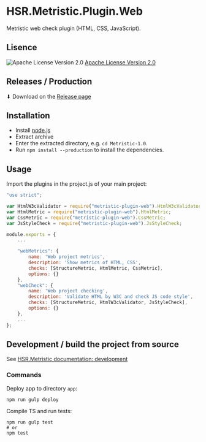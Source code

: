 # HSR.Metristic.Plugin.Web
Metristic web check plugin (HTML, CSS, JavaScript).


## Lisence
![Apache License Version 2.0](https://www.apache.org/img/asf_logo.png)
[Apache License Version 2.0](./LICENSE)


## Releases / Production

⬇ Download on the [Release page](https://github.com/wasabideveloper/HSR.Metristic.Plugin.Web/releases)


## Installation

* Install [node.js](https://nodejs.org/en/)
* Extract archive
* Enter the extracted directory, e.g. `cd Metristic-1.0`.
* Run `npm install --production` to install the dependencies.


## Usage

Import the plugins in the project.js of your main project:
```javascript
"use strict";

var HtmlW3cValidator = require("metristic-plugin-web").HtmlW3cValidator;
var HtmlMetric = require("metristic-plugin-web").HtmlMetric;
var CssMetric = require("metristic-plugin-web").CssMetric;
var JsStyleCheck = require("metristic-plugin-web").JsStyleCheck;

module.exports = {
	...

	"webMetrics": {
		name: 'Web project metrics',
		description: 'Show metrics of HTML, CSS',
		checks: [StructureMetric, HtmlMetric, CssMetric],
		options: {}
	},
	"webCheck": {
		name: 'Web project checking',
		description: 'Validate HTML by W3C and check JS code style',
		checks: [StructureMetric, HtmlW3cValidator, JsStyleCheck],
		options: {}
	},
	...
};
```


## Development / build the project from source

See [HSR.Metristic documentation: development](https://github.com/wasabideveloper/HSR.Metristic#development)


### Commands

Deploy app to directory `app`:
```shell
npm run gulp deploy
```

Compile TS and run tests:
```shell
npm run gulp test
# or
npm test
```
